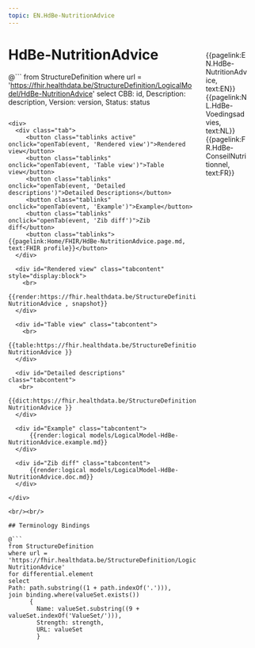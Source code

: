 ```yaml
---
topic: EN.HdBe-NutritionAdvice
---
```


<div style="float:right;width:85px;padding:10px;margin:10">
<p>{{pagelink:EN.HdBe-NutritionAdvice, text:EN}}  {{pagelink:NL.HdBe-Voedingsadvies, text:NL}}  {{pagelink:FR.HdBe-ConseilNutritionnel, text:FR}}<p>
</div>

# HdBe-NutritionAdvice



@```
from StructureDefinition
where url = 'https://fhir.healthdata.be/StructureDefinition/LogicalModel/HdBe-NutritionAdvice'
select 
CBB: id,
Description: description, 
Version: version,
Status: status
```

<div>
  <div class="tab">
     <button class="tablinks active" onclick="openTab(event, 'Rendered view')">Rendered view</button>
     <button class="tablinks" onclick="openTab(event, 'Table view')">Table view</button>
     <button class="tablinks" onclick="openTab(event, 'Detailed descriptions')">Detailed Descriptions</button>
     <button class="tablinks" onclick="openTab(event, 'Example')">Example</button>
     <button class="tablinks" onclick="openTab(event, 'Zib diff')">Zib diff</button>
     <button class="tablinks">{{pagelink:Home/FHIR/HdBe-NutritionAdvice.page.md, text:FHIR profile}}</button>
  </div>

  <div id="Rendered view" class="tabcontent" style="display:block">
    <br>
      {{render:https://fhir.healthdata.be/StructureDefinition/LogicalModel/HdBe-NutritionAdvice , snapshot}}
  </div>

  <div id="Table view" class="tabcontent">
    <br>
      {{table:https://fhir.healthdata.be/StructureDefinition/LogicalModel/HdBe-NutritionAdvice }}
  </div>

  <div id="Detailed descriptions" class="tabcontent">
   <br>
      {{dict:https://fhir.healthdata.be/StructureDefinition/LogicalModel/HdBe-NutritionAdvice }}
  </div>

  <div id="Example" class="tabcontent">
      {{render:logical models/LogicalModel-HdBe-NutritionAdvice.example.md}}
  </div>

  <div id="Zib diff" class="tabcontent">
      {{render:logical models/LogicalModel-HdBe-NutritionAdvice.doc.md}}
  </div>

</div>

<br/><br/> 

## Terminology Bindings

@```
from StructureDefinition
where url = 'https://fhir.healthdata.be/StructureDefinition/LogicalModel/HdBe-NutritionAdvice'
for differential.element
select
Path: path.substring((1 + path.indexOf('.'))),
join binding.where(valueSet.exists())
      { 
        Name: valueSet.substring((9 + valueSet.indexOf('ValueSet/'))),
        Strength: strength,
        URL: valueSet
        }
```  